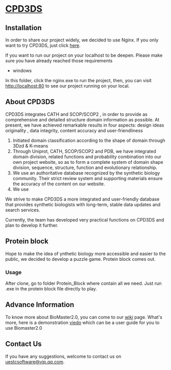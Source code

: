 # [CPD3DS](http://104.168.165.152/)

## Installation

In order to share our project widely, we decided to use Nginx. If you only want to try CPD3DS, just click [here](http://104.168.165.152/).

If you want to run our project on your localhost to be deepen. Please make sure you have already reached those requirements

- windows

In this folder, click the nginx.exe to run the project, then, you can visit [http://localhost:80](http://localhost/) to see our project running on your local.

## About CPD3DS

CPD3DS integrates CATH and SCOP/SCOP2 , in order to provide as comprehensive and detailed structure domain information as possible.  At present, we have achieved remarkable results in four aspects: design ideas  originality , data integrity, content accuracy and user-friendliness

1.  Initiated domain classification according to the shape of domain through 3Dzd & K-means
2. Through Uniprot, CATH, SCOP/SCOP2 and PDB, we have integrated domain division, related functions and probability combination into our own project website, so as to form a complete system of domain shape division, sequence, structure, function and evolutionary relationship. 
3. We use an authoritative database recognized by the synthetic biology community. Their strict review system and supporting materials ensure the accuracy of the content on our website. 
4. We use

We strive to make CPD3DS a more integrated and user-friendly database that provides synthetic biologists with long-term, stable data updates and search services. 

Currently,  the team has developed very practical functions on CPD3DS and plan to develop it further.

## Protein block

Hope to make the idea of ynthetic biology more accessible and easier to the public, we decided to develop a puzzle game.  Protein block comes out.

### Usage

After clone, go to folder Protein_Block where contain all we need. Just run .exe in the protein block file directly to play. 

## Advance Information

To know more about BioMaster2.0, you can come to our [wiki](https://2020.igem.org/Team:UESTC-Software) page. What's more, here is a demonstration [viedo](https://2020.igem.org/Team:UESTC-Software/Demonstrate) which can be a user guide for you to use Biomaster2.0

## Contact Us

If you have any suggestions, welcome to contact us on [uestcsoftware@vip.qq.com](mailto:uestcsoftware@vip.qq.com).

